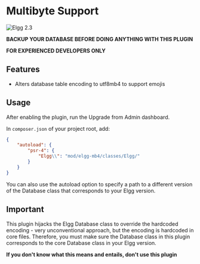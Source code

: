 Multibyte Support
=================
![Elgg 2.3](https://img.shields.io/badge/Elgg-2.3.x-orange.svg?style=flat-square)

**BACKUP YOUR DATABASE BEFORE DOING ANYTHING WITH THIS PLUGIN**

**FOR EXPERIENCED DEVELOPERS ONLY**

## Features
 
 * Alters database table encoding to utf8mb4 to support emojis


## Usage

After enabling the plugin, run the Upgrade from Admin dashboard.

In `composer.json` of your project root, add:

```json
{
    "autoload": {
        "psr-4": {
            "Elgg\\": "mod/elgg-mb4/classes/Elgg/"
        }
    }
}
```

You can also use the autoload option to specify a path to a different version of the Database class that corresponds to your Elgg version.

## Important

 This plugin hijacks the Elgg Database class to override the hardcoded encoding - very unconventional approach, but the encoding is hardcoded in core files.
 Therefore, you must make sure the Database class in this plugin corresponds to the core Database class in your Elgg version.
 
 **If you don't know what this means and entails, don't use this plugin**